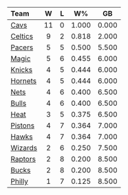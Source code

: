 | Team                            |  W  |  L  |  W%   |  GB   |
|:--------------------------------|:---:|:---:|:-----:|:-----:|
| [Cavs](/r/clevelandcavs)        | 11  |  0  | 1.000 | 0.000 |
| [Celtics](/r/bostonceltics)     |  9  |  2  | 0.818 | 2.000 |
| [Pacers](/r/pacers)             |  5  |  5  | 0.500 | 5.500 |
| [Magic](/r/OrlandoMagic)        |  5  |  6  | 0.455 | 6.000 |
| [Knicks](/r/NYKnicks)           |  4  |  5  | 0.444 | 6.000 |
| [Hornets](/r/CharlotteHornets)  |  4  |  5  | 0.444 | 6.000 |
| [Nets](/r/GoNets)               |  4  |  6  | 0.400 | 6.500 |
| [Bulls](/r/chicagobulls)        |  4  |  6  | 0.400 | 6.500 |
| [Heat](/r/heat)                 |  3  |  5  | 0.375 | 6.500 |
| [Pistons](/r/DetroitPistons)    |  4  |  7  | 0.364 | 7.000 |
| [Hawks](/r/AtlantaHawks)        |  4  |  7  | 0.364 | 7.000 |
| [Wizards](/r/washingtonwizards) |  2  |  6  | 0.250 | 7.500 |
| [Raptors](/r/torontoraptors)    |  2  |  8  | 0.200 | 8.500 |
| [Bucks](/r/MkeBucks)            |  2  |  8  | 0.200 | 8.500 |
| [Philly](/r/sixers)             |  1  |  7  | 0.125 | 8.500 |